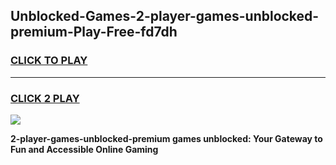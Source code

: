 
## Unblocked-Games-2-player-games-unblocked-premium-Play-Free-fd7dh
<h3>
<a href="https://premium76.site?title=2-player-games-unblocked-premium&ref=17A">CLICK TO PLAY</a></h3>
<hr>

<h3>
<a href="https://premium76.site?title=2-player-games-unblocked-premium&ref=17A">CLICK 2 PLAY</a>
  
</h3>

<a href="https://premium76.site?title=2-player-games-unblocked-premium&ref=17A"><img src="https://clearcache.store/games.png"></a>


**2-player-games-unblocked-premium games unblocked: Your Gateway to Fun and Accessible Online Gaming**
